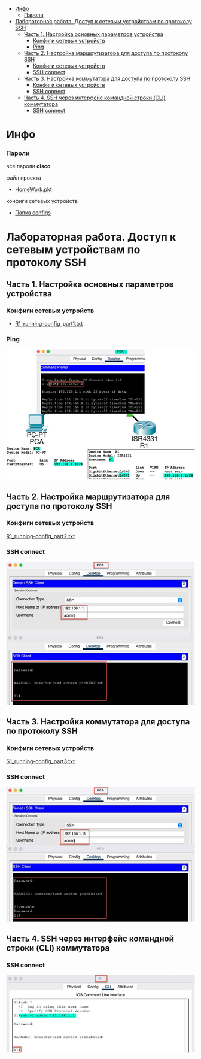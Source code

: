 <!-- TOC -->
* [Инфо](#инфо)
    * [Пароли](#пароли)
* [Лабораторная работа. Доступ к сетевым устройствам по протоколу SSH](#лабораторная-работа-доступ-к-сетевым-устройствам-по-протоколу-ssh)
  * [Часть 1. Настройка основных параметров устройства](#часть-1-настройка-основных-параметров-устройства)
    * [Конфиги сетевых устройств](#конфиги-сетевых-устройств-)
    * [Ping](#ping)
  * [Часть 2. Настройка маршрутизатора для доступа по протоколу SSH](#часть-2-настройка-маршрутизатора-для-доступа-по-протоколу-ssh)
    * [Конфиги сетевых устройств](#конфиги-сетевых-устройств)
    * [SSH connect](#ssh-connect)
  * [Часть 3. Настройка коммутатора для доступа по протоколу SSH](#часть-3-настройка-коммутатора-для-доступа-по-протоколу-ssh)
    * [Конфиги сетевых устройств](#конфиги-сетевых-устройств-1)
    * [SSH connect](#ssh-connect-1)
  * [Часть 4. SSH через интерфейс командной строки (CLI) коммутатора](#часть-4-ssh-через-интерфейс-командной-строки-cli-коммутатора)
    * [SSH connect](#ssh-connect-2)
<!-- TOC -->

# Инфо
### Пароли
все пароли **cisco** </br>

файл проекта 
- [HomeWork.pkt](cisco-packet-tracer/HomeWork.pkt) 

конфиги сетевых устройств 
- [Папка configs](cisco-packet-tracer/configs)

# Лабораторная работа. Доступ к сетевым устройствам по протоколу SSH
## Часть 1. Настройка основных параметров устройства
### Конфиги сетевых устройств 
- [R1_running-config_part1.txt](cisco-packet-tracer/configs/R1_running-config_part1.txt)

### Ping
![PCA_ping_R1.jpg](images/PCA_ping_R1.jpg)

## Часть 2. Настройка маршрутизатора для доступа по протоколу SSH
### Конфиги сетевых устройств
[R1_running-config_part2.txt](cisco-packet-tracer/configs/R1_running-config_part2.txt)

### SSH connect
![PCA_ssh_R1.jpg](images/PCA_ssh_R1.jpg)

## Часть 3. Настройка коммутатора для доступа по протоколу SSH
### Конфиги сетевых устройств
[S1_running-config_part3.txt](cisco-packet-tracer/configs/S1_running-config_part3.txt)

### SSH connect
![PCA_ssh_S1.jpg](images/PCA_ssh_S1.jpg)

## Часть 4. SSH через интерфейс командной строки (CLI) коммутатора
### SSH connect
![S1_ssh_R1.jpg](images/S1_ssh_R1.jpg)
